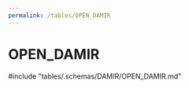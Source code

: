 ```yaml
---
permalink: /tables/OPEN_DAMIR
---
```

# OPEN_DAMIR
<!-- SPDX-License-Identifier: MPL-2.0 -->

<!-- ATTENTION : Ne pas supprimer ou modifier la ligne ci-dessous -->
#include "tables/.schemas/DAMIR/OPEN_DAMIR.md"
<!-- ATTENTION : Ne pas supprimer ou modifier la ligne ci-dessus -->
